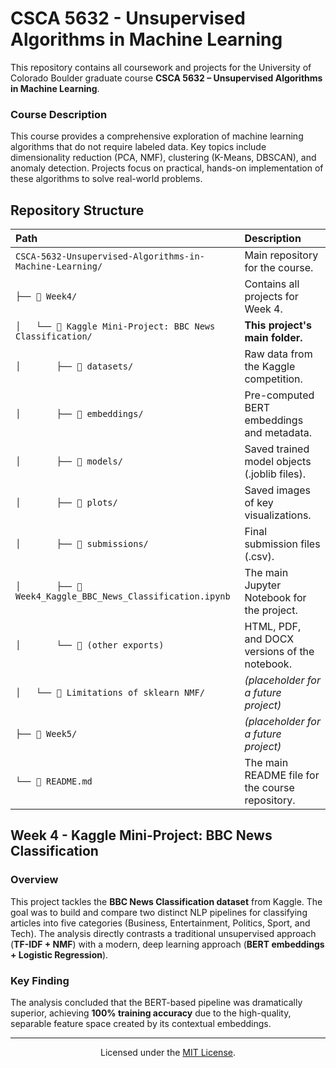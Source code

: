 # CSCA 5632 - Unsupervised Algorithms in Machine Learning

This repository contains all coursework and projects for the University of Colorado Boulder graduate course **CSCA 5632 – Unsupervised Algorithms in Machine Learning**.

### Course Description
This course provides a comprehensive exploration of machine learning algorithms that do not require labeled data. Key topics include dimensionality reduction (PCA, NMF), clustering (K-Means, DBSCAN), and anomaly detection. Projects focus on practical, hands-on implementation of these algorithms to solve real-world problems.

## Repository Structure

<table>
    <thead>
        <tr>
            <th align="left">Path</th>
            <th align="left">Description</th>
        </tr>
    </thead>
    <tbody>
        <tr>
            <td><code>CSCA-5632-Unsupervised-Algorithms-in-Machine-Learning/</code></td>
            <td>Main repository for the course.</td>
        </tr>
        <tr>
            <td><code>├── 📁 Week4/</code></td>
            <td>Contains all projects for Week 4.</td>
        </tr>
        <tr>
            <td><code>│&nbsp;&nbsp;&nbsp;└── 📁 Kaggle Mini-Project: BBC News Classification/</code></td>
            <td><b>This project's main folder.</b></td>
        </tr>
        <tr>
            <td><code>│&nbsp;&nbsp;&nbsp;&nbsp;&nbsp;&nbsp;&nbsp;├── 📁 datasets/</code></td>
            <td>Raw data from the Kaggle competition.</td>
        </tr>
        <tr>
            <td><code>│&nbsp;&nbsp;&nbsp;&nbsp;&nbsp;&nbsp;&nbsp;├── 📁 embeddings/</code></td>
            <td>Pre-computed BERT embeddings and metadata.</td>
        </tr>
        <tr>
            <td><code>│&nbsp;&nbsp;&nbsp;&nbsp;&nbsp;&nbsp;&nbsp;├── 📁 models/</code></td>
            <td>Saved trained model objects (.joblib files).</td>
        </tr>
         <tr>
            <td><code>│&nbsp;&nbsp;&nbsp;&nbsp;&nbsp;&nbsp;&nbsp;├── 📁 plots/</code></td>
            <td>Saved images of key visualizations.</td>
        </tr>
        <tr>
            <td><code>│&nbsp;&nbsp;&nbsp;&nbsp;&nbsp;&nbsp;&nbsp;├── 📁 submissions/</code></td>
            <td>Final submission files (.csv).</td>
        </tr>
        <tr>
            <td><code>│&nbsp;&nbsp;&nbsp;&nbsp;&nbsp;&nbsp;&nbsp;├── 📄 Week4_Kaggle_BBC_News_Classification.ipynb</code></td>
            <td>The main Jupyter Notebook for the project.</td>
        </tr>
         <tr>
            <td><code>│&nbsp;&nbsp;&nbsp;&nbsp;&nbsp;&nbsp;&nbsp;└── 📄 (other exports)</code></td>
            <td>HTML, PDF, and DOCX versions of the notebook.</td>
        </tr>
        <tr>
            <td><code>│&nbsp;&nbsp;&nbsp;└── 📁 Limitations of sklearn NMF/</code></td>
            <td><i>(placeholder for a future project)</i></td>
        </tr>
        <tr>
            <td><code>├── 📁 Week5/</code></td>
            <td><i>(placeholder for a future project)</i></td>
        </tr>
        <tr>
            <td><code>└── 📄 README.md</code></td>
            <td>The main README file for the course repository.</td>
        </tr>
    </tbody>
</table>

## Week 4 - Kaggle Mini-Project: BBC News Classification

### Overview
This project tackles the **BBC News Classification dataset** from Kaggle. The goal was to build and compare two distinct NLP pipelines for classifying articles into five categories (Business, Entertainment, Politics, Sport, and Tech). The analysis directly contrasts a traditional unsupervised approach (**TF-IDF + NMF**) with a modern, deep learning approach (**BERT embeddings + Logistic Regression**).

### Key Finding
The analysis concluded that the BERT-based pipeline was dramatically superior, achieving **100% training accuracy** due to the high-quality, separable feature space created by its contextual embeddings.

---
<p align="center">
  Licensed under the <a href="https://opensource.org/licenses/MIT">MIT License</a>.
</p>
